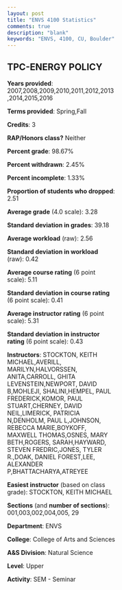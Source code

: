 ```yaml
---
layout: post
title: "ENVS 4100 Statistics"
comments: true
description: "blank"
keywords: "ENVS, 4100, CU, Boulder"
--- 
```

<head>
<script src="https://ajax.googleapis.com/ajax/libs/jquery/2.1.3/jquery.min.js"></script>
<script src="https://dl.dropboxusercontent.com/s/pc42nxpaw1ea4o9/highcharts.js?dl=0"></script>
<!-- <script src="../assets/js/highcharts.js"></script> -->
<style type="text/css">@font-face {
	font-family: "Bebas Neue";
	src: url(https://www.filehosting.org/file/details/544349/BebasNeue%20Regular.otf) format("opentype");
	}
	h1.Bebas { 
		font-family: "Bebas Neue", Verdana, Tahoma;
	}
</style>
</head>
<body>
	<div id="container" style="float: right; width: 45%; height: 88%; margin-left: 2.5%; margin-right: 2.5%;"></div>
	<script language="JavaScript">
		$(document).ready(function() {
		var chart = {type: 'column'};
		var title = {text: 'Grade Distribution'};
		var xAxis = {categories: ['A','B','C','D','F'],crosshair: true};
		var yAxis = {min: 0,title: {text: 'Percentage'}};
		var tooltip = {headerFormat: '<center><b><span style="font-size:20px">{point.key}</span></b></center>',
		               pointFormat: '<td style="padding:0"><b>{point.y:.1f}%</b></td>',
		               footerFormat: '</table>',shared: true,useHTML: true};
		var plotOptions = {column: {pointPadding: 0.0,borderWidth: 0}};  
		var credits = {enabled: false};var series= [{name: 'Percent',data: [43.5,42.68,10.26,1.92,1.64,]}];
		var json = {};
		json.chart = chart;
		json.title = title;
		json.tooltip = tooltip;
		json.xAxis = xAxis;
		json.yAxis = yAxis;  
		json.series = series;
		json.plotOptions = plotOptions;  
		json.credits = credits;
		$('#container').highcharts(json);
	});
	</script>
</body>
			   
## TPC-ENERGY POLICY

**Years provided**: 2007,2008,2009,2010,2011,2012,2013,2014,2015,2016

**Terms provided**: Spring,Fall

**Credits**: 3

**RAP/Honors class?** Neither

**Percent grade**: 98.67%

**Percent withdrawn**: 2.45%

**Percent incomplete**: 1.33%

**Proportion of students who dropped**: 2.51

**Average grade** (4.0 scale): 3.28

**Standard deviation in grades**: 39.18

**Average workload** (raw): 2.56

**Standard deviation in workload** (raw): 0.42

**Average course rating** (6 point scale): 5.11

**Standard deviation in course rating** (6 point scale): 0.41

**Average instructor rating** (6 point scale): 5.31

**Standard deviation in instructor rating** (6 point scale): 0.43

**Instructors**: STOCKTON, KEITH MICHAEL,AVERILL, MARILYN,HALVORSSEN, ANITA,CARROLL, GHITA LEVENSTEIN,NEWPORT, DAVID B,MOHLEJI, SHALINI,HEMPEL, PAUL FREDERICK,KOMOR, PAUL STUART,CHERNEY, DAVID NEIL,LIMERICK, PATRICIA N,DENHOLM, PAUL L,JOHNSON, REBECCA MARIE,BOYKOFF, MAXWELL THOMAS,OSNES, MARY BETH,ROGERS, SARAH,HAYWARD, STEVEN FREDRIC,JONES, TYLER R.,DOAK, DANIEL FOREST,LEE, ALEXANDER P,BHATTACHARYA,ATREYEE

**Easiest instructor** (based on class grade): STOCKTON, KEITH MICHAEL

**Sections** (and **number of sections**): 001,003,002,004,005, 29

**Department**: ENVS

**College**: College of Arts and Sciences

**A&S Division**: Natural Science

**Level**: Upper

**Activity**: SEM - Seminar